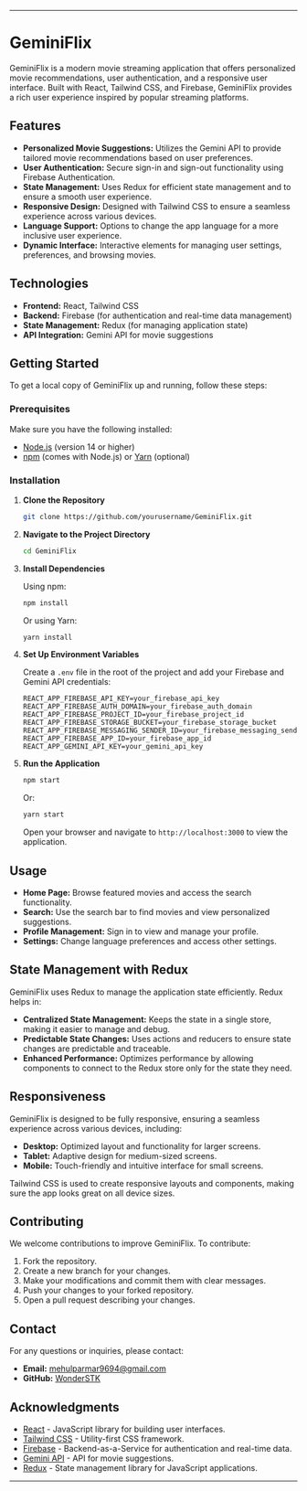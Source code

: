 

---

# GeminiFlix

GeminiFlix is a modern movie streaming application that offers personalized movie recommendations, user authentication, and a responsive user interface. Built with React, Tailwind CSS, and Firebase, GeminiFlix provides a rich user experience inspired by popular streaming platforms.

## Features

- **Personalized Movie Suggestions:** Utilizes the Gemini API to provide tailored movie recommendations based on user preferences.
- **User Authentication:** Secure sign-in and sign-out functionality using Firebase Authentication.
- **State Management:** Uses Redux for efficient state management and to ensure a smooth user experience.
- **Responsive Design:** Designed with Tailwind CSS to ensure a seamless experience across various devices.
- **Language Support:** Options to change the app language for a more inclusive user experience.
- **Dynamic Interface:** Interactive elements for managing user settings, preferences, and browsing movies.

## Technologies

- **Frontend:** React, Tailwind CSS
- **Backend:** Firebase (for authentication and real-time data management)
- **State Management:** Redux (for managing application state)
- **API Integration:** Gemini API for movie suggestions

## Getting Started

To get a local copy of GeminiFlix up and running, follow these steps:

### Prerequisites

Make sure you have the following installed:

- [Node.js](https://nodejs.org/) (version 14 or higher)
- [npm](https://www.npmjs.com/get-npm) (comes with Node.js) or [Yarn](https://yarnpkg.com/) (optional)

### Installation

1. **Clone the Repository**

   ```bash
   git clone https://github.com/yourusername/GeminiFlix.git
   ```

2. **Navigate to the Project Directory**

   ```bash
   cd GeminiFlix
   ```

3. **Install Dependencies**

   Using npm:

   ```bash
   npm install
   ```

   Or using Yarn:

   ```bash
   yarn install
   ```

4. **Set Up Environment Variables**

   Create a `.env` file in the root of the project and add your Firebase and Gemini API credentials:

   ```plaintext
   REACT_APP_FIREBASE_API_KEY=your_firebase_api_key
   REACT_APP_FIREBASE_AUTH_DOMAIN=your_firebase_auth_domain
   REACT_APP_FIREBASE_PROJECT_ID=your_firebase_project_id
   REACT_APP_FIREBASE_STORAGE_BUCKET=your_firebase_storage_bucket
   REACT_APP_FIREBASE_MESSAGING_SENDER_ID=your_firebase_messaging_sender_id
   REACT_APP_FIREBASE_APP_ID=your_firebase_app_id
   REACT_APP_GEMINI_API_KEY=your_gemini_api_key
   ```

5. **Run the Application**

   ```bash
   npm start
   ```

   Or:

   ```bash
   yarn start
   ```

   Open your browser and navigate to `http://localhost:3000` to view the application.

## Usage

- **Home Page:** Browse featured movies and access the search functionality.
- **Search:** Use the search bar to find movies and view personalized suggestions.
- **Profile Management:** Sign in to view and manage your profile.
- **Settings:** Change language preferences and access other settings.

## State Management with Redux

GeminiFlix uses Redux to manage the application state efficiently. Redux helps in:

- **Centralized State Management:** Keeps the state in a single store, making it easier to manage and debug.
- **Predictable State Changes:** Uses actions and reducers to ensure state changes are predictable and traceable.
- **Enhanced Performance:** Optimizes performance by allowing components to connect to the Redux store only for the state they need.

## Responsiveness

GeminiFlix is designed to be fully responsive, ensuring a seamless experience across various devices, including:

- **Desktop:** Optimized layout and functionality for larger screens.
- **Tablet:** Adaptive design for medium-sized screens.
- **Mobile:** Touch-friendly and intuitive interface for small screens.

Tailwind CSS is used to create responsive layouts and components, making sure the app looks great on all device sizes.

## Contributing

We welcome contributions to improve GeminiFlix. To contribute:

1. Fork the repository.
2. Create a new branch for your changes.
3. Make your modifications and commit them with clear messages.
4. Push your changes to your forked repository.
5. Open a pull request describing your changes.


## Contact

For any questions or inquiries, please contact:

- **Email:** mehulparmar9694@gmail.com
- **GitHub:** [WonderSTK](https://github.com/WonderSTK)

## Acknowledgments

- [React](https://reactjs.org/) - JavaScript library for building user interfaces.
- [Tailwind CSS](https://tailwindcss.com/) - Utility-first CSS framework.
- [Firebase](https://firebase.google.com/) - Backend-as-a-Service for authentication and real-time data.
- [Gemini API](https://aistudio.google.com/) - API for movie suggestions.
- [Redux](https://redux.js.org/) - State management library for JavaScript applications.

---

